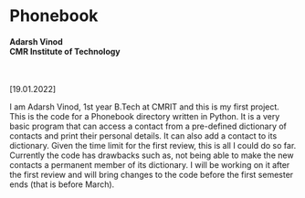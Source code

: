 # Phonebook
<h4>Adarsh Vinod <br>CMR Institute of Technology</h4>
<br>
<p>[19.01.2022]</p>
<p>I am Adarsh Vinod, 1st year B.Tech at CMRIT and this is my first project. This is the code for a Phonebook directory written in Python. It is a very basic program that can access a contact from a pre-defined dictionary of contacts and print their personal details. It can also add a contact to its dictionary. Given the time limit for the first review, this is all I could do so far. Currently the code has drawbacks such as, not being able to make the new contacts a permanent member of its dictionary. I will be working on it after the first review and will bring changes to the code before the first semester ends (that is before March).</p>
